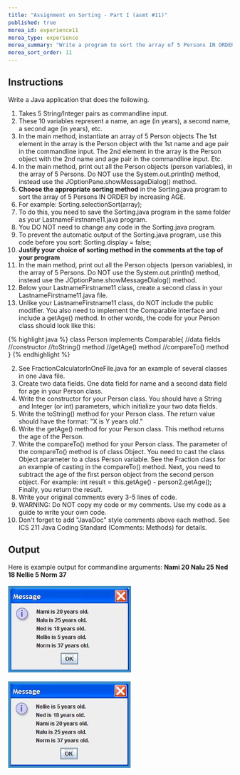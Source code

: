 ```yaml
---
title: "Assignment on Sorting - Part I (asmt #11)"
published: true
morea_id: experience11
morea_type: experience
morea_summary: "Write a program to sort the array of 5 Persons IN ORDER by increasing AGE"
morea_sort_order: 11
---
```


## Instructions

Write a Java application that does the following.

1. Takes 5 String/Integer pairs as commandline input.
1. These 10 variables represent a name, an age (in years), a second name, a second age (in years), etc.
1. In the main method, instantiate an array of 5 Person objects The 1st element in the array is the Person object with the 1st name and age pair in the commandline input. The 2nd element in the array is the Person object with the 2nd name and age pair in the commandline input. Etc.
1. In the main method, print out all the Person objects (person variables), in the array of 5 Persons. Do NOT use the System.out.println() method, instead use the JOptionPane.showMessageDialog() method.
1. <b>Choose the appropriate sorting method</b> in the Sorting.java program to sort the array of 5 Persons IN ORDER by increasing AGE.
1. For example: Sorting.selectionSort(array);
1. To do this, you need to save the Sorting.java program in the same folder as your LastnameFirstname11.java program.
1. You DO NOT need to change any code in the Sorting.java program.
1. To prevent the automatic output of the Sorting.java program, use this code before you sort: Sorting.display = false;
1. <b>Justify your choice of sorting method in the comments at the top of your program</b>
1. In the main method, print out all the Person objects (person variables), in the array of 5 Persons. Do NOT use the System.out.println() method, instead use the JOptionPane.showMessageDialog() method.
1. Below your LastnameFirstname11 class, create a second class in your LastnameFirstname11.java file.
1. Unlike your LastnameFirstname11 class, do NOT include the public modifier. You also need to implement the Comparable interface and include a getAge() method. In other words, the code for your Person class should look like this:

{% highlight java %}
	class Person implements Comparable{
		//data fields
		//constructor
		//toString() method
		//getAge() method
		//compareTo() method
	}
{% endhighlight %}
	
2. See FractionCalculatorInOneFile.java for an example of several classes in one Java file.
2. Create two data fields. One data field for name and a second data field for age in your Person class.
2. Write the constructor for your Person class. You should have a String and Integer (or int) parameters, which initialize your two data fields.
2. Write the toString() method for your Person class. The return value should have the format: "X is Y years old."
2. Write the getAge() method for your Person class. This method returns the age of the Person.
2. Write the compareTo() method for your Person class. The parameter of the compareTo() method is of class Object. You need to cast the class Object parameter to a class Person variable. See the Fraction class for an example of casting in the compareTo() method. Next, you need to subtract the age of the first person object from the second person object. For example: int result = this.getAge() - person2.getAge(); Finally, you return the result.
2. Write your original comments every 3-5 lines of code.
2. WARNING: Do NOT copy my code or my comments. Use my code as a guide to write your own code.
2. Don't forget to add "JavaDoc" style comments above each method. See ICS 211 Java Coding Standard (Comments: Methods) for details.


## Output


<p>
	Here is example output for commandline arguments: <b>Nami 20 Nalu 25 Ned 18 Nellie 5 Norm 37</b>
<br />
	<br />
	<img style="border: #3c8dc5 solid 5px" src="sort-output1.jpg" alt="Names and ages in input order"  />
	<br />
  	<br />
	<img style="border: #3c8dc5 solid 5px" src="sort-output2.jpg" 
  	alt="Names and ages in order by increasing age"  />
<br />
</p>    
